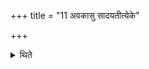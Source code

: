 +++
title = "11 अवकासु सादयतीत्येके"

+++

<details><summary>थिते</summary>

अवकासु सादयतीत्येके ११
</details>
